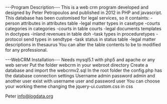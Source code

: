 ---Program Description---
This is a web crm program developed and designed by Peter Petropoulos and published in 2012 in PHP and javascript. This database has been customised for legal services, so it containts:
-person attributes in attributes table
-legal matter types in casetype
-courts categories in categories
-courts in table courts
-legal documents templates in doctypes
-inland revenues in table doh
-task types in proceduretypes
-protocol send types in sendtype
-task status in status table
-legal matter descriptions in thesaurus
You can alter the table contents to be to modified for any professional.

---WebCRM Installation---
Needs mysql5.1 with php5 and apache or any web server
Put the folder webcrm in your webroot directory
Create a database and import the webcrmv2.sql
In the root folder the config.php has the database connection settings
Username admin password admin and another user exist with username user and password user
You can choose your working theme changing the jquery-ui.custom.css in css

Peter
info@logdata.org